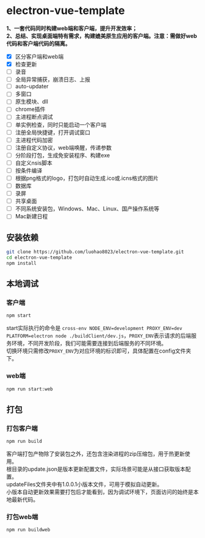 # electron-vue-template

**1、一套代码同时构建web端和客户端，提升开发效率；**  
**2、总结、实现桌面端特有需求，构建媲美原生应用的客户端。注意：需做好web代码和客户端代码的隔离。**

- [x] 区分客户端和web端
- [x] 检查更新
- [ ] 录音
- [ ] 全局异常捕获，崩溃日志、上报
- [ ] auto-updater
- [ ] 多窗口
- [ ] 原生模块、dll
- [ ] chrome插件
- [ ] 主进程断点调试
- [ ] 单实例检查，同时只能启动一个客户端
- [ ] 注册全局快捷键，打开调试窗口
- [ ] 主进程代码加密
- [ ] 注册自定义协议，web端唤醒，传递参数
- [ ] 分阶段打包，生成免安装程序、构建exe
- [ ] 自定义nsis脚本
- [ ] 按条件编译
- [ ] 根据png格式的logo，打包时自动生成.ico或.icns格式的图片
- [ ] 数据库
- [ ] 录屏
- [ ] 共享桌面
- [ ] 不同系统安装包，Windows、Mac、Linux、国产操作系统等
- [ ] Mac新建日程

## 安装依赖

```bash
git clone https://github.com/luohao8023/electron-vue-template.git
cd electron-vue-template
npm install
```

## 本地调试

### 客户端

```bash
npm start
```

start实际执行的命令是 `cross-env NODE_ENV=development PROXY_ENV=dev PLATFORM=electron node ./buildClient/dev.js`，`PROXY_ENV`表示请求的后端服务环境，不同开发阶段，我们可能需要连接到后端服务的不同环境。  
切换环境只需修改`PROXY_ENV`为对应环境的标识即可，具体配置在config文件夹下。

### web端

```bash
npm run start:web
```

## 打包

### 打包客户端

```bash
npm run build
```  

客户端打包产物除了安装包之外，还包含渲染进程的zip压缩包，用于热更新使用。  
根目录的update.json是版本更新配置文件，实际场景可能是从接口获取版本配置。  
updateFiles文件夹中有1.0.0.1小版本文件，可用于模拟自动更新。  
小版本自动更新效果需要打包后才能看到，因为调试环境下，页面访问的始终是本地最新代码。  

### 打包web端

```bash
npm run buildweb
```

